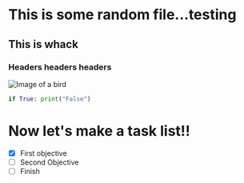 # This is some random file...testing
## This is whack
### Headers headers headers

![Image of a bird](https://cdn.britannica.com/34/235834-050-C5843610/two-different-breeds-of-cats-side-by-side-outdoors-in-the-garden.jpg)

```python
if True: print("False")
```
# Now let's make a task list!!
- [x] First objective
- [ ] Second Objective
- [ ] Finish
